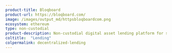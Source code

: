 ```yaml
---
product-title: Bloqboard
product-url: https://bloqboard.com/
image: /images/output_md/httpsbloqboardcom.png
ecosystem: ethereum
type: non-custodial
product-description: Non-custodial digital asset lending platform for secured loans originated, settled, serviced and managed on Ethereum.
coltitle:  "Lending"
colpermalink: decentralized-lending
---
```

